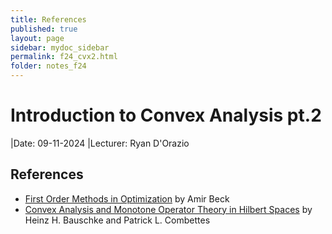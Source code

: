 ```yaml
---
title: References
published: true
layout: page
sidebar: mydoc_sidebar
permalink: f24_cvx2.html
folder: notes_f24
---
```


# Introduction to Convex Analysis pt.2

|Date: 09-11-2024
|Lecturer: Ryan D'Orazio

## References

- [First Order Methods in Optimization](https://epubs.siam.org/doi/book/10.1137/1.9781611974997) by Amir Beck
- [Convex Analysis and Monotone Operator Theory in Hilbert Spaces](https://link.springer.com/book/10.1007/978-3-319-48311-5) by Heinz H. Bauschke and Patrick L. Combettes